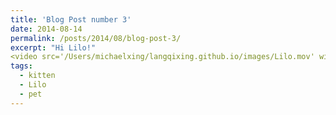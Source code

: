 ```yaml
---
title: 'Blog Post number 3'
date: 2014-08-14
permalink: /posts/2014/08/blog-post-3/
excerpt: "Hi Lilo!"
<video src='/Users/michaelxing/langqixing.github.io/images/Lilo.mov' width=180/>"
tags:
  - kitten
  - Lilo
  - pet
---
```


<!-- 
Headings are cool
======

You can have many headings
======

Aren't headings cool?
------
-->